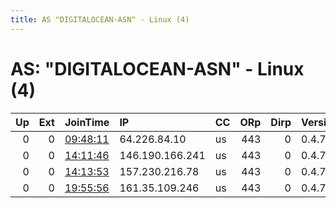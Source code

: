 ```yaml
---
title: AS "DIGITALOCEAN-ASN" - Linux (4)
---
```


# AS: "DIGITALOCEAN-ASN" - Linux (4)

|   Up |   Ext | JoinTime                                                                                              | IP              | CC   |   ORp |   Dirp | Version   | Contact                   | Nickname            |   eFamMembers |
|-----:|------:|:------------------------------------------------------------------------------------------------------|:----------------|:-----|------:|-------:|:----------|:--------------------------|:--------------------|--------------:|
|    0 |     0 | [09:48:11](https://nusenu.github.io/OrNetStats/w/relay/8DB7CB1AC678DC1C77FAE1B2FBBFCE545C8EE540.html) | 64.226.84.10    | us   |   443 |      0 | 0.4.7.13  | christopher.zeimke@icloud | zsystorrelay        |             1 |
|    0 |     0 | [14:11:46](https://nusenu.github.io/OrNetStats/w/relay/CDC9761BA48EC7F8853717295EF61A5D59345411.html) | 146.190.166.241 | us   |   443 |      0 | 0.4.7.13  | None                      | GT39OsYMciMOjYf8kWY |             1 |
|    0 |     0 | [14:13:53](https://nusenu.github.io/OrNetStats/w/relay/D60F451395F7809A2C3DE10331DD947226369DF9.html) | 157.230.216.78  | us   |   443 |      0 | 0.4.7.13  | None                      | xKM4EMnOTDb9MazBrD2 |             1 |
|    0 |     0 | [19:55:56](https://nusenu.github.io/OrNetStats/w/relay/997616C030A09AEAEBD22BA838330A4D30A81AD2.html) | 161.35.109.246  | us   |   443 |      0 | 0.4.7.13  | None                      | P0oFXvudtG9EdnCcL7D |             1 |
